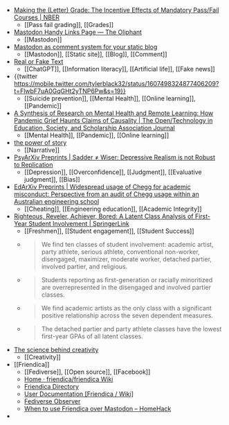 - [Making the (Letter) Grade: The Incentive Effects of Mandatory Pass/Fail Courses | NBER](https://www.nber.org/papers/w30798#fromrss)
	- [[Pass fail grading]], [[Grades]]
- [Mastodon Handy Links Page — The Oliphant](https://writer.oliphant.social/oliphant/mastodon-handy-links-page)
	- [[Mastodon]]
- [Mastodon as comment system for your static blog](https://danielpecos.com/2022/12/25/mastodon-as-comment-system-for-your-static-blog/)
	- [[Mastodon]], [[Static site]], [[Blog]], [[Comment]]
- [Real or Fake Text](https://roft.io/)
	- [[ChatGPT]], [[Information literacy]], [[Artificial life]], [[Fake news]]
- {{twitter https://mobile.twitter.com/tylerblack32/status/1607498324877406209?t=FlwbF7uA0GqGHt2yTNP6Pw&s=19}}
	- [[Suicide prevention]], [[Mental Health]], [[Online learning]], [[Pandemic]]
- [A Synthesis of Research on Mental Health and Remote Learning: How Pandemic Grief Haunts Claims of Causality | The Open/Technology in Education, Society, and Scholarship Association Journal](https://journal.otessa.org/index.php/oj/article/view/36)
	- [[Mental Health]], [[Pandemic]], [[Online learning]]
- [the power of story](https://jarche.com/2022/04/the-power-of-story/)
	- [[Narrative]]
- [PsyArXiv Preprints | Sadder ≠ Wiser: Depressive Realism is not Robust to Replication](https://psyarxiv.com/xq24r/)
	- [[Depression]], [[Overconfidence]], [[Judgment]], [[Evaluative judgment]], [[Bias]]
- [EdArXiv Preprints | Widespread usage of Chegg for academic misconduct: Perspective from an audit of Chegg usage within an Australian engineering school](https://edarxiv.org/ds7yb/)
	- [[Cheating]], [[Engineering education]], [[Academic Integrity]]
- [Righteous, Reveler, Achiever, Bored: A Latent Class Analysis of First-Year Student Involvement | SpringerLink](https://link.springer.com/article/10.1007/s11162-022-09728-1)
	- [[Freshmen]], [[Student engagement]], [[Student Success]]
	- >We find ten classes of student involvement: academic artist, party 
	  athlete, serious athlete, conventional non-worker, disengaged, 
	  maximizer, moderate worker, detached partier, involved partier, and 
	  religious.
	- >Students reporting as first-generation or racially minoritized are 
	  overrepresented in the disengaged and involved partier classes.
	- >We find academic artists as the only class with a significant positive relationship across the seven dependent measures.
	- >The detached partier and party athlete classes have the lowest first-year GPAs of all latent classes.
- [The science behind creativity](https://www.apa.org/monitor/2022/04/cover-science-creativity)
	- [[Creativity]]
- [[Friendica]]
	- [[Fediverse]], [[Open source]], [[Facebook]]
	- [Home · friendica/friendica Wiki](https://github.com/friendica/friendica/wiki)
	- [Friendica Directory](https://dir.friendica.social/servers)
	- [User Documentation [Friendica / Wiki]](https://wiki.friendi.ca/)
	- [Fediverse Observer](https://fediverse.observer/search?query=Friendica)
	- [When to use Friendica over Mastodon – HomeHack](https://homehack.nl/when-to-use-friendica-over-mastodon/)
-